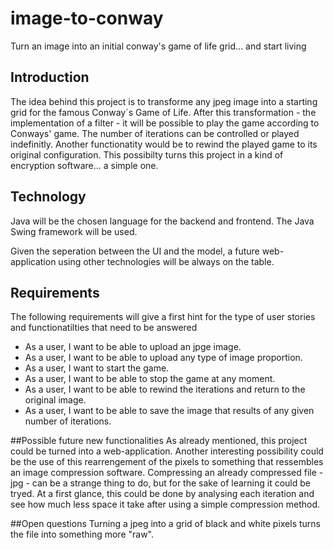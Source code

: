 # image-to-conway
Turn an image into an initial conway's game of life grid... and start living

## Introduction
The idea behind this project is to transforme any jpeg image into a starting grid for the famous Conway´s Game of Life.
After this transformation - the implementation of a filter - it will be possible to play the game according to Conways' game.
The number of iterations can be controlled or played indefinitly.
Another functionatity would be to rewind the played game to its original configuration.
This possibilty turns this project in a kind of encryption software... a simple one.

## Technology
Java will be the chosen language for the backend and frontend.
The Java Swing framework will be used.

Given the seperation between the UI and the model, a future web-application using other technologies will be always on the table. 

## Requirements
The following requirements will give a first hint for the type of user stories and functionatilties that need to be answered

- As a user, I want to be able to upload an jpge image.
- As a user, I want to be able to upload any type of image proportion.
- As a user, I want to start the game.
- As a user, I want to be able to stop the game at any moment.
- As a user, I want to be able to rewind the iterations and return to the original image.
- As a user, I want to be able to save the image that results of any given number of iterations.


##Possible future new functionalities
As already mentioned, this project could be turned into a web-application.
Another interesting possibility could be the use of this rearrengement of the pixels to something that ressembles an image compression software.
Compressing an already compressed file - jpg - can be a strange thing to do, but for the sake of learning it could be tryed.
At a first glance, this could be done by analysing each iteration and see how much less space it take after using a simple compression method.

##Open questions
Turning a jpeg into a grid of black and white pixels turns the file into something  more "raw". 
